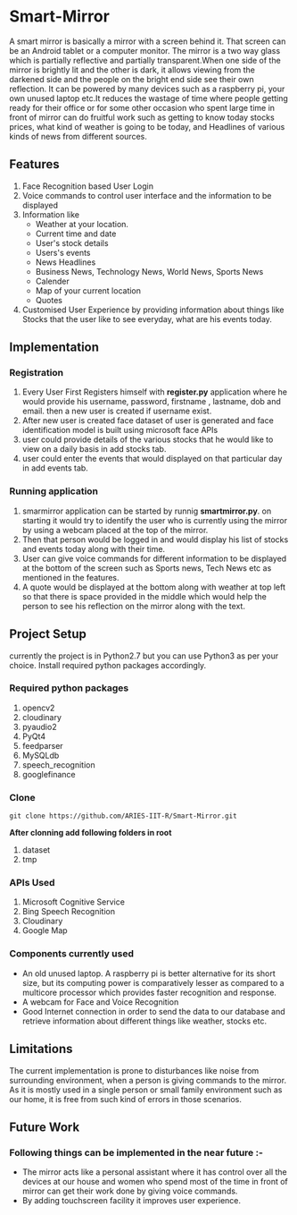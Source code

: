 # Smart-Mirror
A smart mirror is basically a mirror with a screen behind it. That screen can be an Android tablet or a computer monitor. The mirror is a two way glass which is partially reflective and partially transparent.When one side of the mirror is brightly lit and the other is dark, it allows viewing from the darkened side and the people on the bright end side see their own reflection.
It can be powered by many devices such as a raspberry pi, your own unused laptop etc.It reduces the wastage of time where people getting ready for their office or for some other occasion who spent large time in front of mirror can do fruitful work such as getting to know today stocks prices, what kind of weather is going to be today, and Headlines of various kinds of news from different sources.

## Features
1. Face Recognition based User Login
2. Voice commands to control user interface and the information to be displayed
3. Information like
   * Weather at your location.
   * Current time and date
   * User's stock details
   * Users's events
   * News Headlines
   * Business News, Technology News, World News, Sports News 
   * Calender
   * Map of your current location
   * Quotes
4. Customised User Experience by providing information about things like Stocks that the user like to see everyday, what are his events today.

## Implementation
### Registration
1. Every User First Registers himself with **register.py** application where he would provide his username, password, firstname , lastname, dob and email. then a new user is created if username exist. 
2. After new user is created face dataset of user is generated and face identification model is built using microsoft face APIs
3. user could provide details of the various stocks that he would like to view on a daily basis in add stocks tab.
4. user could enter the events that would displayed on that particular day in add events tab.

### Running application
1. smarmirror application can be started by runnig **smartmirror.py**. on starting it would try to identify the user who is currently using the mirror by using a webcam placed at the top of the mirror.
2. Then that person would be logged in and would display his list of stocks and events today along with their time.
3. User can give voice commands for different information to be displayed at the bottom of the screen such as Sports news, Tech News etc as mentioned in the features.
4. A quote would be displayed at the bottom along with weather at top left so that there is space provided in the middle which would help the person to see his reflection on the mirror along with the text.

## Project Setup
currently the project is in Python2.7 but you can use Python3 as per your choice. Install required python packages accordingly.

### Required python packages
1.  opencv2
2.  cloudinary
3.  pyaudio2
4.  PyQt4
5.  feedparser
6.  MySQLdb
7.  speech_recognition
8.  googlefinance


### Clone
`git clone https://github.com/ARIES-IIT-R/Smart-Mirror.git`

**After clonning add following folders in root**

1.  dataset
2.  tmp

### APIs Used
1. Microsoft Cognitive Service
2. Bing Speech Recognition
3. Cloudinary
4. Google Map

### Components currently used
* An old unused laptop. A raspberry pi is better alternative for its short size, but its computing power is comparatively lesser as compared to a multicore processor which provides faster recognition and response.
* A webcam for Face and Voice Recognition
* Good Internet connection in order to send the data to our database and retrieve information about different things like weather, stocks etc.

## Limitations
The current implementation is prone to disturbances like noise from surrounding environment, when a person is giving commands to the mirror. As it is mostly used in a single person or small family environment such as our home, it is free from such kind of errors in those scenarios.

## Future Work
### Following things can be implemented in the near future :-
* The mirror acts like a personal assistant where it has control over all the devices at our house and women who spend most of the time in front of mirror can get their work done by giving voice commands.
* By adding touchscreen facility it improves user experience.











